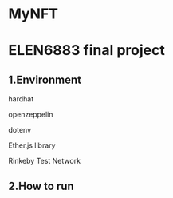 # MyNFT
ELEN6883 final project
===
1.Environment
---
hardhat

openzeppelin

dotenv

Ether.js library

Rinkeby Test Network

2.How to run
-----
